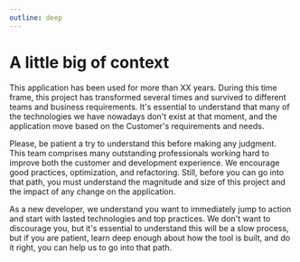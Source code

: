 ```yaml
---
outline: deep
---
```


# A little big of context
This application has been used for more than XX years. During this time frame, this project has transformed several times and survived to different teams and business requirements. It's essential to understand that many of the technologies we have nowadays don't exist at that moment, and the application move based on the Customer's requirements and needs.

Please, be patient a try to understand this before making any judgment. This team comprises many outstanding professionals working hard to improve both the customer and development experience. We encourage good practices, optimization, and refactoring. Still, before you can go into that path, you must understand the magnitude and size of this project and the impact of any change on the application.

As a new developer, we understand you want to immediately jump to action and start with lasted technologies and top practices. We don't want to discourage you, but it's essential to understand this will be a slow process, but if you are patient, learn deep enough about how the tool is built, and do it right, you can help us to go into that path.

